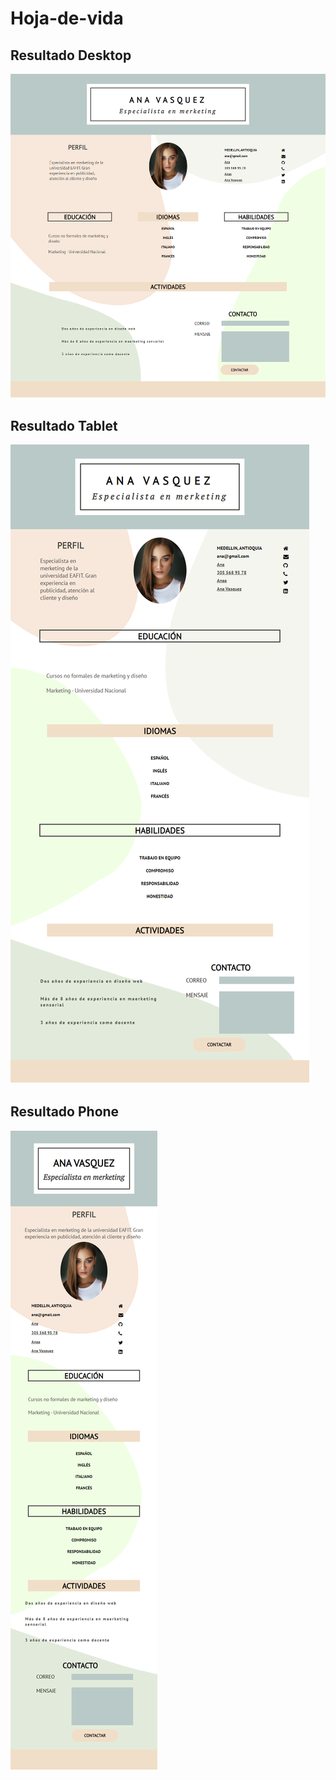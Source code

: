 # Hoja-de-vida

## Resultado Desktop
![](assets/img/DESKTOP.png)

## Resultado Tablet
![](assets/img/TABLET.png)

## Resultado Phone
![](assets/img/PHONE.png)